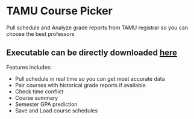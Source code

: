 # TAMU Course Picker

Pull schedule and Analyze grade reports from TAMU registrar so you can choose the best professors

## **Executable can be directly downloaded [here](https://s3.us-east-2.amazonaws.com/coursepicker/CoursePicker.jar)**

Features includes:

* Pull schedule in real time so you can get most accurate data
* Pair courses with historical grade reports if available
* Check time conflict
* Course summary
* Semester GPA prediction
* Save and Load course schedules